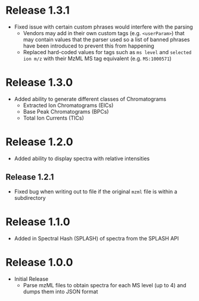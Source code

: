 # Release 1.3.1

* Fixed issue with certain custom phrases would interfere with the parsing
  * Vendors may add in their own custom tags (e.g. `<userParam>`) that may contain values that the parser used so a list of banned phrases have been introduced to prevent this from happening
  * Replaced hard-coded values for tags such as `ms level` and `selected ion m/z` with their MzML MS tag equivalent (e.g. `MS:1000571`)

# Release 1.3.0

* Added ability to generate different classes of Chromatograms
  * Extracted Ion Chromatograms (EICs)
  * Base Peak Chromatograms (BPCs)
  * Total Ion Currents (TICs)

# Release 1.2.0

* Added ability to display spectra with relative intensities

## Release 1.2.1

* Fixed bug when writing out to file if the original `mzml` file is within a subdirectory

# Release 1.1.0

* Added in Spectral Hash (SPLASH) of spectra from the SPLASH API

# Release 1.0.0

* Initial Release
  * Parse mzML files to obtain spectra for each MS level (up to 4) and dumps them into JSON format